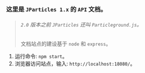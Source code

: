 ### 这里是 `JParticles 1.x` 的 `API` 文档。
> ###### `2.0` 版本之前 `JParticles` 还叫 `Particleground.js`。
> 文档站点的建设基于 `node` 和 `express`。

1. 运行命令: `npm start`。
1. 浏览器访问站点，输入: `http://localhost:18080/`。